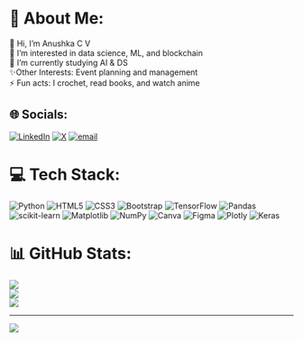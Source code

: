 # 💫 About Me:
👋 Hi, I’m Anushka C V<br>👀 I’m interested in data science, ML, and blockchain<br>🌱 I’m currently studying AI & DS <br>✨Other Interests: Event planning and management  <br>⚡ Fun acts: I crochet, read books, and watch anime


## 🌐 Socials:
[![LinkedIn](https://img.shields.io/badge/LinkedIn-%230077B5.svg?logo=linkedin&logoColor=white)](https://linkedin.com/in/https://www.linkedin.com/in/anushka-c-v/) [![X](https://img.shields.io/badge/X-black.svg?logo=X&logoColor=white)](https://x.com/@anu_pixles) [![email](https://img.shields.io/badge/Email-D14836?logo=gmail&logoColor=white)](mailto:anushkacv76@gmail.com) 

# 💻 Tech Stack:
![Python](https://img.shields.io/badge/python-3670A0?style=for-the-badge&logo=python&logoColor=ffdd54) ![HTML5](https://img.shields.io/badge/html5-%23E34F26.svg?style=for-the-badge&logo=html5&logoColor=white) ![CSS3](https://img.shields.io/badge/css3-%231572B6.svg?style=for-the-badge&logo=css3&logoColor=white) ![Bootstrap](https://img.shields.io/badge/bootstrap-%238511FA.svg?style=for-the-badge&logo=bootstrap&logoColor=white) ![TensorFlow](https://img.shields.io/badge/TensorFlow-%23FF6F00.svg?style=for-the-badge&logo=TensorFlow&logoColor=white) ![Pandas](https://img.shields.io/badge/pandas-%23150458.svg?style=for-the-badge&logo=pandas&logoColor=white) ![scikit-learn](https://img.shields.io/badge/scikit--learn-%23F7931E.svg?style=for-the-badge&logo=scikit-learn&logoColor=white) ![Matplotlib](https://img.shields.io/badge/Matplotlib-%23ffffff.svg?style=for-the-badge&logo=Matplotlib&logoColor=black) ![NumPy](https://img.shields.io/badge/numpy-%23013243.svg?style=for-the-badge&logo=numpy&logoColor=white) ![Canva](https://img.shields.io/badge/Canva-%2300C4CC.svg?style=for-the-badge&logo=Canva&logoColor=white) ![Figma](https://img.shields.io/badge/figma-%23F24E1E.svg?style=for-the-badge&logo=figma&logoColor=white) ![Plotly](https://img.shields.io/badge/Plotly-%233F4F75.svg?style=for-the-badge&logo=plotly&logoColor=white) ![Keras](https://img.shields.io/badge/Keras-%23D00000.svg?style=for-the-badge&logo=Keras&logoColor=white)
# 📊 GitHub Stats:
![](https://github-readme-stats.vercel.app/api?username=Anu0517&theme=shadow_green&hide_border=false&include_all_commits=false&count_private=false)<br/>
![](https://nirzak-streak-stats.vercel.app/?user=Anu0517&theme=shadow_green&hide_border=false)<br/>
![](https://github-readme-stats.vercel.app/api/top-langs/?username=Anu0517&theme=shadow_green&hide_border=false&include_all_commits=false&count_private=false&layout=compact)

---
[![](https://visitcount.itsvg.in/api?id=Anu0517&icon=0&color=9)](https://visitcount.itsvg.in)

<!-- Proudly created with GPRM ( https://gprm.itsvg.in ) -->
  
<!---
Anu0517/Anu0517 is a ✨ special ✨ repository because its `README.md` (this file) appears on your GitHub profile.
You can click the Preview link to take a look at your changes.
--->

